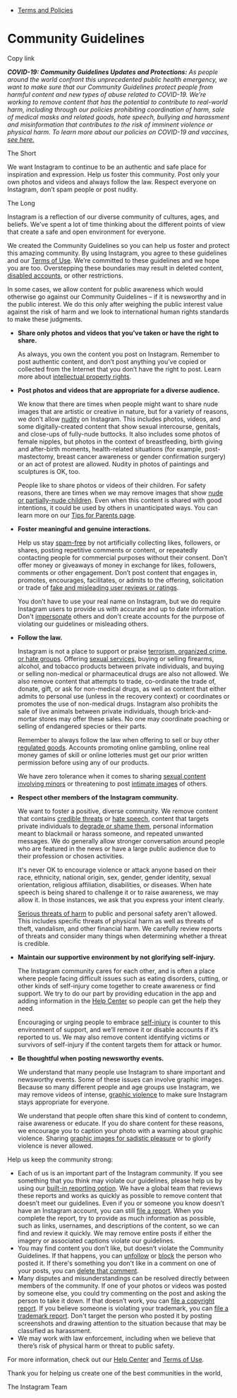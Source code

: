 *   [Terms and Policies](https://help.instagram.com/1417489251945243/?helpref=breadcrumb)

Community Guidelines
====================

Copy link

_**COVID-19: Community Guidelines Updates and Protections:** As people around the world confront this unprecedented public health emergency, we want to make sure that our Community Guidelines protect people from harmful content and new types of abuse related to COVID-19. We’re working to remove content that has the potential to contribute to real-world harm, including through our policies prohibiting coordination of harm, sale of medical masks and related goods, hate speech, bullying and harassment and misinformation that contributes to the risk of imminent violence or physical harm. To learn more about our policies on COVID-19 and vaccines, [see here.](https://help.instagram.com/697825587576762?helpref=faq_content)_

The Short

We want Instagram to continue to be an authentic and safe place for inspiration and expression. Help us foster this community. Post only your own photos and videos and always follow the law. Respect everyone on Instagram, don’t spam people or post nudity.

The Long

Instagram is a reflection of our diverse community of cultures, ages, and beliefs. We’ve spent a lot of time thinking about the different points of view that create a safe and open environment for everyone.

We created the Community Guidelines so you can help us foster and protect this amazing community. By using Instagram, you agree to these guidelines and our [Terms of Use](https://www.instagram.com/legal/terms). We’re committed to these guidelines and we hope you are too. Overstepping these boundaries may result in deleted content, [disabled accounts](https://help.instagram.com/366993040048856?helpref=faq_content), or other restrictions.

In some cases, we allow content for public awareness which would otherwise go against our Community Guidelines – if it is newsworthy and in the public interest. We do this only after weighing the public interest value against the risk of harm and we look to international human rights standards to make these judgments.

*   **Share only photos and videos that you’ve taken or have the right to share.**
    
    As always, you own the content you post on Instagram. Remember to post authentic content, and don’t post anything you’ve copied or collected from the Internet that you don’t have the right to post. Learn more about [intellectual property rights](https://help.instagram.com/126382350847838?helpref=faq_content).
    
*   **Post photos and videos that are appropriate for a diverse audience.**
    
    We know that there are times when people might want to share nude images that are artistic or creative in nature, but for a variety of reasons, we don’t allow [nudity](https://l.instagram.com/?u=https%3A%2F%2Fwww.facebook.com%2Fcommunitystandards%2Fadult_nudity_sexual_activity&e=AT0UokRARxRBsqOrs8RdLh5YUwLvQaYzI2hcjQLcdAkgQbl4Bk9D_cfVhs3jn0NAQh8SaPNGxMvvaoDf16j3pMP-q9O0Bx94yUWN3q17Y8moQx0zTfme4Y7itQ3i223PZKGqeDJox3qw2Uo0uvPfxw) on Instagram. This includes photos, videos, and some digitally-created content that show sexual intercourse, genitals, and close-ups of fully-nude buttocks. It also includes some photos of female nipples, but photos in the context of breastfeeding, birth giving and after-birth moments, health-related situations (for example, post-mastectomy, breast cancer awareness or gender confirmation surgery) or an act of protest are allowed. Nudity in photos of paintings and sculptures is OK, too.
    
    People like to share photos or videos of their children. For safety reasons, there are times when we may remove images that show [nude or partially-nude children](https://l.instagram.com/?u=https%3A%2F%2Fwww.facebook.com%2Fcommunitystandards%2Fchild_nudity_sexual_exploitation&e=AT0UokRARxRBsqOrs8RdLh5YUwLvQaYzI2hcjQLcdAkgQbl4Bk9D_cfVhs3jn0NAQh8SaPNGxMvvaoDf16j3pMP-q9O0Bx94yUWN3q17Y8moQx0zTfme4Y7itQ3i223PZKGqeDJox3qw2Uo0uvPfxw). Even when this content is shared with good intentions, it could be used by others in unanticipated ways. You can learn more on our [Tips for Parents page](https://help.instagram.com/154475974694511/?helpref=faq_content).
    
*   **Foster meaningful and genuine interactions.**
    
    Help us stay [spam-free](https://l.instagram.com/?u=https%3A%2F%2Fwww.facebook.com%2Fcommunitystandards%2Fspam&e=AT0UokRARxRBsqOrs8RdLh5YUwLvQaYzI2hcjQLcdAkgQbl4Bk9D_cfVhs3jn0NAQh8SaPNGxMvvaoDf16j3pMP-q9O0Bx94yUWN3q17Y8moQx0zTfme4Y7itQ3i223PZKGqeDJox3qw2Uo0uvPfxw) by not artificially collecting likes, followers, or shares, posting repetitive comments or content, or repeatedly contacting people for commercial purposes without their consent. Don’t offer money or giveaways of money in exchange for likes, followers, comments or other engagement. Don’t post content that engages in, promotes, encourages, facilitates, or admits to the offering, solicitation or trade of [fake and misleading user reviews or ratings](https://l.instagram.com/?u=https%3A%2F%2Fwww.facebook.com%2Fcommunitystandards%2Ffraud_deception&e=AT0UokRARxRBsqOrs8RdLh5YUwLvQaYzI2hcjQLcdAkgQbl4Bk9D_cfVhs3jn0NAQh8SaPNGxMvvaoDf16j3pMP-q9O0Bx94yUWN3q17Y8moQx0zTfme4Y7itQ3i223PZKGqeDJox3qw2Uo0uvPfxw).
    
    You don’t have to use your real name on Instagram, but we do require Instagram users to provide us with accurate and up to date information. Don't [impersonate](https://l.instagram.com/?u=https%3A%2F%2Fwww.facebook.com%2Fcommunitystandards%2Fmisrepresentation&e=AT0UokRARxRBsqOrs8RdLh5YUwLvQaYzI2hcjQLcdAkgQbl4Bk9D_cfVhs3jn0NAQh8SaPNGxMvvaoDf16j3pMP-q9O0Bx94yUWN3q17Y8moQx0zTfme4Y7itQ3i223PZKGqeDJox3qw2Uo0uvPfxw) others and don't create accounts for the purpose of violating our guidelines or misleading others.
    
*   **Follow the law.**
    
    Instagram is not a place to support or praise [terrorism, organized crime, or hate groups](https://l.instagram.com/?u=https%3A%2F%2Fwww.facebook.com%2Fcommunitystandards%2Fdangerous_individuals_organizations&e=AT0UokRARxRBsqOrs8RdLh5YUwLvQaYzI2hcjQLcdAkgQbl4Bk9D_cfVhs3jn0NAQh8SaPNGxMvvaoDf16j3pMP-q9O0Bx94yUWN3q17Y8moQx0zTfme4Y7itQ3i223PZKGqeDJox3qw2Uo0uvPfxw). Offering [sexual services](https://l.instagram.com/?u=https%3A%2F%2Fwww.facebook.com%2Fcommunitystandards%2Fsexual_solicitation&e=AT0UokRARxRBsqOrs8RdLh5YUwLvQaYzI2hcjQLcdAkgQbl4Bk9D_cfVhs3jn0NAQh8SaPNGxMvvaoDf16j3pMP-q9O0Bx94yUWN3q17Y8moQx0zTfme4Y7itQ3i223PZKGqeDJox3qw2Uo0uvPfxw), buying or selling firearms, alcohol, and tobacco products between private individuals, and buying or selling non-medical or pharmaceutical drugs are also not allowed. We also remove content that attempts to trade, co-ordinate the trade of, donate, gift, or ask for non-medical drugs, as well as content that either admits to personal use (unless in the recovery context) or coordinates or promotes the use of non-medical drugs. Instagram also prohibits the sale of live animals between private individuals, though brick-and-mortar stores may offer these sales. No one may coordinate poaching or selling of endangered species or their parts.
    
    Remember to always follow the law when offering to sell or buy other [regulated goods](https://l.instagram.com/?u=https%3A%2F%2Fwww.facebook.com%2Fcommunitystandards%2Fregulated_goods&e=AT0UokRARxRBsqOrs8RdLh5YUwLvQaYzI2hcjQLcdAkgQbl4Bk9D_cfVhs3jn0NAQh8SaPNGxMvvaoDf16j3pMP-q9O0Bx94yUWN3q17Y8moQx0zTfme4Y7itQ3i223PZKGqeDJox3qw2Uo0uvPfxw). Accounts promoting online gambling, online real money games of skill or online lotteries must get our prior written permission before using any of our products.
    
    We have zero tolerance when it comes to sharing [sexual content involving minors](https://l.instagram.com/?u=https%3A%2F%2Fwww.facebook.com%2Fcommunitystandards%2Fchild_nudity_sexual_exploitation&e=AT0UokRARxRBsqOrs8RdLh5YUwLvQaYzI2hcjQLcdAkgQbl4Bk9D_cfVhs3jn0NAQh8SaPNGxMvvaoDf16j3pMP-q9O0Bx94yUWN3q17Y8moQx0zTfme4Y7itQ3i223PZKGqeDJox3qw2Uo0uvPfxw) or threatening to post [intimate images](https://l.instagram.com/?u=https%3A%2F%2Fwww.facebook.com%2Fcommunitystandards%2Fsexual_exploitation_adults&e=AT0UokRARxRBsqOrs8RdLh5YUwLvQaYzI2hcjQLcdAkgQbl4Bk9D_cfVhs3jn0NAQh8SaPNGxMvvaoDf16j3pMP-q9O0Bx94yUWN3q17Y8moQx0zTfme4Y7itQ3i223PZKGqeDJox3qw2Uo0uvPfxw) of others.
    
*   **Respect other members of the Instagram community.**
    
    We want to foster a positive, diverse community. We remove content that contains [credible threats](https://l.instagram.com/?u=https%3A%2F%2Fwww.facebook.com%2Fcommunitystandards%2Fcredible_violence&e=AT0UokRARxRBsqOrs8RdLh5YUwLvQaYzI2hcjQLcdAkgQbl4Bk9D_cfVhs3jn0NAQh8SaPNGxMvvaoDf16j3pMP-q9O0Bx94yUWN3q17Y8moQx0zTfme4Y7itQ3i223PZKGqeDJox3qw2Uo0uvPfxw) or [hate speech](https://l.instagram.com/?u=https%3A%2F%2Fwww.facebook.com%2Fcommunitystandards%2Fhate_speech&e=AT0UokRARxRBsqOrs8RdLh5YUwLvQaYzI2hcjQLcdAkgQbl4Bk9D_cfVhs3jn0NAQh8SaPNGxMvvaoDf16j3pMP-q9O0Bx94yUWN3q17Y8moQx0zTfme4Y7itQ3i223PZKGqeDJox3qw2Uo0uvPfxw), content that targets private individuals to [degrade or shame them](https://l.instagram.com/?u=https%3A%2F%2Fwww.facebook.com%2Fcommunitystandards%2Fbullying&e=AT0UokRARxRBsqOrs8RdLh5YUwLvQaYzI2hcjQLcdAkgQbl4Bk9D_cfVhs3jn0NAQh8SaPNGxMvvaoDf16j3pMP-q9O0Bx94yUWN3q17Y8moQx0zTfme4Y7itQ3i223PZKGqeDJox3qw2Uo0uvPfxw), personal information meant to blackmail or harass someone, and repeated unwanted messages. We do generally allow stronger conversation around people who are featured in the news or have a large public audience due to their profession or chosen activities.
    
    It's never OK to encourage violence or attack anyone based on their race, ethnicity, national origin, sex, gender, gender identity, sexual orientation, religious affiliation, disabilities, or diseases. When hate speech is being shared to challenge it or to raise awareness, we may allow it. In those instances, we ask that you express your intent clearly.
    
    [Serious threats of harm](https://l.instagram.com/?u=https%3A%2F%2Fwww.facebook.com%2Fcommunitystandards%2Fcredible_violence&e=AT0UokRARxRBsqOrs8RdLh5YUwLvQaYzI2hcjQLcdAkgQbl4Bk9D_cfVhs3jn0NAQh8SaPNGxMvvaoDf16j3pMP-q9O0Bx94yUWN3q17Y8moQx0zTfme4Y7itQ3i223PZKGqeDJox3qw2Uo0uvPfxw) to public and personal safety aren't allowed. This includes specific threats of physical harm as well as threats of theft, vandalism, and other financial harm. We carefully review reports of threats and consider many things when determining whether a threat is credible.
    
*   **Maintain our supportive environment by not glorifying self-injury.**
    
    The Instagram community cares for each other, and is often a place where people facing difficult issues such as eating disorders, cutting, or other kinds of self-injury come together to create awareness or find support. We try to do our part by providing education in the app and adding information in the [Help Center](https://help.instagram.com/) so people can get the help they need.
    
    Encouraging or urging people to embrace [self-injury](https://l.instagram.com/?u=https%3A%2F%2Fwww.facebook.com%2Fcommunitystandards%2Fsuicide_self_injury_violence&e=AT0UokRARxRBsqOrs8RdLh5YUwLvQaYzI2hcjQLcdAkgQbl4Bk9D_cfVhs3jn0NAQh8SaPNGxMvvaoDf16j3pMP-q9O0Bx94yUWN3q17Y8moQx0zTfme4Y7itQ3i223PZKGqeDJox3qw2Uo0uvPfxw) is counter to this environment of support, and we’ll remove it or disable accounts if it’s reported to us. We may also remove content identifying victims or survivors of self-injury if the content targets them for attack or humor.
    
*   **Be thoughtful when posting newsworthy events.**
    
    We understand that many people use Instagram to share important and newsworthy events. Some of these issues can involve graphic images. Because so many different people and age groups use Instagram, we may remove videos of intense, [graphic violence](https://l.instagram.com/?u=https%3A%2F%2Fwww.facebook.com%2Fcommunitystandards%2Fgraphic_violence&e=AT0UokRARxRBsqOrs8RdLh5YUwLvQaYzI2hcjQLcdAkgQbl4Bk9D_cfVhs3jn0NAQh8SaPNGxMvvaoDf16j3pMP-q9O0Bx94yUWN3q17Y8moQx0zTfme4Y7itQ3i223PZKGqeDJox3qw2Uo0uvPfxw) to make sure Instagram stays appropriate for everyone.
    
    We understand that people often share this kind of content to condemn, raise awareness or educate. If you do share content for these reasons, we encourage you to caption your photo with a warning about graphic violence. Sharing [graphic images for sadistic pleasure](https://l.instagram.com/?u=https%3A%2F%2Fwww.facebook.com%2Fcommunitystandards%2Fcruel_insensitive&e=AT0UokRARxRBsqOrs8RdLh5YUwLvQaYzI2hcjQLcdAkgQbl4Bk9D_cfVhs3jn0NAQh8SaPNGxMvvaoDf16j3pMP-q9O0Bx94yUWN3q17Y8moQx0zTfme4Y7itQ3i223PZKGqeDJox3qw2Uo0uvPfxw) or to glorify violence is never allowed.
    

Help us keep the community strong:

*   Each of us is an important part of the Instagram community. If you see something that you think may violate our guidelines, please help us by using our [built-in reporting option](https://help.instagram.com/165828726894770?helpref=faq_content). We have a global team that reviews these reports and works as quickly as possible to remove content that doesn’t meet our guidelines. Even if you or someone you know doesn’t have an Instagram account, you can still [file a report](https://help.instagram.com/contact/383679321740945). When you complete the report, try to provide as much information as possible, such as links, usernames, and descriptions of the content, so we can find and review it quickly. We may remove entire posts if either the imagery or associated captions violate our guidelines.
*   You may find content you don’t like, but doesn’t violate the Community Guidelines. If that happens, you can [unfollow](https://help.instagram.com/286340048138725?helpref=faq_content) or [block](https://help.instagram.com/426700567389543/?helpref=faq_content) the person who posted it. If there's something you don't like in a comment on one of your posts, you can [delete that comment](https://help.instagram.com/289098941190483?helpref=faq_content).
*   Many disputes and misunderstandings can be resolved directly between members of the community. If one of your photos or videos was posted by someone else, you could try commenting on the post and asking the person to take it down. If that doesn’t work, you can [file a copyright report](https://help.instagram.com/126382350847838?helpref=faq_content). If you believe someone is violating your trademark, you can [file a trademark report](https://help.instagram.com/222826637847963?helpref=faq_content). Don't target the person who posted it by posting screenshots and drawing attention to the situation because that may be classified as harassment.
*   We may work with law enforcement, including when we believe that there’s risk of physical harm or threat to public safety.

For more information, check out our [Help Center](https://help.instagram.com/) and [Terms of Use](https://l.instagram.com/?u=http%3A%2F%2Finstagram.com%2Flegal%2Fterms%2F%23&e=AT0UokRARxRBsqOrs8RdLh5YUwLvQaYzI2hcjQLcdAkgQbl4Bk9D_cfVhs3jn0NAQh8SaPNGxMvvaoDf16j3pMP-q9O0Bx94yUWN3q17Y8moQx0zTfme4Y7itQ3i223PZKGqeDJox3qw2Uo0uvPfxw).

Thank you for helping us create one of the best communities in the world,

The Instagram Team